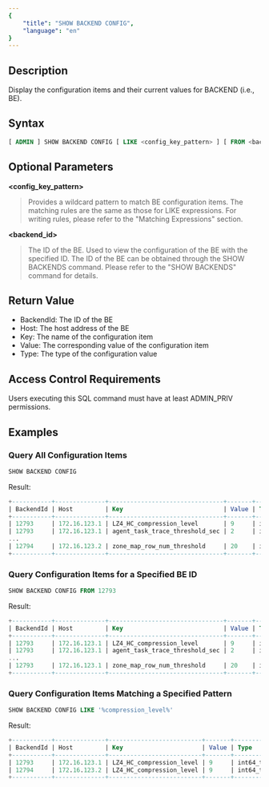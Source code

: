 ```yaml
---
{
    "title": "SHOW BACKEND CONFIG",
    "language": "en"
}
---
```


## Description

Display the configuration items and their current values for BACKEND (i.e., BE).

## Syntax

```sql
[ ADMIN ] SHOW BACKEND CONFIG [ LIKE <config_key_pattern> ] [ FROM <backend_id> ]
```

## Optional Parameters

**<config_key_pattern>**

> Provides a wildcard pattern to match BE configuration items. The matching rules are the same as those for LIKE expressions. For writing rules, please refer to the "Matching Expressions" section.

**<backend_id>**

> The ID of the BE. Used to view the configuration of the BE with the specified ID. The ID of the BE can be obtained through the SHOW BACKENDS command. Please refer to the "SHOW BACKENDS" command for details.

## Return Value

- BackendId: The ID of the BE
- Host: The host address of the BE
- Key: The name of the configuration item
- Value: The corresponding value of the configuration item
- Type: The type of the configuration value

## Access Control Requirements

Users executing this SQL command must have at least ADMIN_PRIV permissions.

## Examples

### Query All Configuration Items

```sql
SHOW BACKEND CONFIG
```
Result:

```sql
+-----------+--------------+--------------------------------+-------+--------------------------+-----------+
| BackendId | Host         | Key                            | Value | Type                     | IsMutable |
+-----------+--------------+--------------------------------+-------+--------------------------+-----------+
| 12793     | 172.16.123.1 | LZ4_HC_compression_level       | 9     | int64_t                  | true      |
| 12793     | 172.16.123.1 | agent_task_trace_threshold_sec | 2     | int32_t                  | true      |
...
| 12794     | 172.16.123.2 | zone_map_row_num_threshold     | 20    | int32_t                  | true      |
+-----------+--------------+--------------------------------+-------+--------------------------+-----------+
```

### Query Configuration Items for a Specified BE ID

```sql
SHOW BACKEND CONFIG FROM 12793
```

Result:

```sql
+-----------+--------------+--------------------------------+-------+--------------------------+-----------+
| BackendId | Host         | Key                            | Value | Type                     | IsMutable |
+-----------+--------------+--------------------------------+-------+--------------------------+-----------+
| 12793     | 172.16.123.1 | LZ4_HC_compression_level       | 9     | int64_t                  | true      |
| 12793     | 172.16.123.1 | agent_task_trace_threshold_sec | 2     | int32_t                  | true      |
...
| 12793     | 172.16.123.1 | zone_map_row_num_threshold     | 20    | int32_t                  | true      |
+-----------+--------------+--------------------------------+-------+--------------------------+-----------+
```

### Query Configuration Items Matching a Specified Pattern

```sql
SHOW BACKEND CONFIG LIKE '%compression_level%'
```

Result:

```sql
+-----------+--------------+--------------------------+-------+---------+-----------+
| BackendId | Host         | Key                      | Value | Type    | IsMutable |
+-----------+--------------+--------------------------+-------+---------+-----------+
| 12793     | 172.16.123.1 | LZ4_HC_compression_level | 9     | int64_t | true      |
| 12794     | 172.16.123.2 | LZ4_HC_compression_level | 9     | int64_t | true      |
+-----------+--------------+--------------------------+-------+---------+-----------+
```